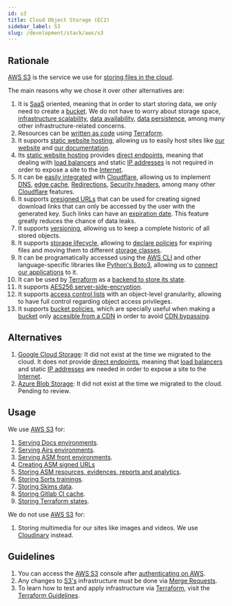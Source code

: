 ```yaml
---
id: s3
title: Cloud Object Storage (EC2)
sidebar_label: S3
slug: /development/stack/aws/s3
---
```


## Rationale

[AWS S3](https://aws.amazon.com/aws/)
is the service we use for
[storing files in the cloud](https://en.wikipedia.org/wiki/Cloud_storage).

The main reasons why we chose it
over other alternatives are:

1. It is
    [SaaS](https://en.wikipedia.org/wiki/Software_as_a_service)
    oriented,
    meaning that
    in order to start storing data,
    we only need to
    create a
    [bucket](https://docs.aws.amazon.com/AmazonS3/latest/userguide/UsingBucket.html).
    We do not have to worry about
    storage space,
    [infrastructure scalability](https://en.wikipedia.org/wiki/Scalability),
    [data availability](https://en.wikipedia.org/wiki/Availability),
    [data persistence](https://en.wikipedia.org/wiki/Persistence_(computer_science)),
    among many other infrastructure-related concerns.
1. Resources can be
    [written as code](https://registry.terraform.io/providers/hashicorp/aws/latest/docs/resources/s3_bucket)
    using
    [Terraform](/development/stack/terraform).
1. It supports
    [static website hosting](https://docs.aws.amazon.com/AmazonS3/latest/userguide/WebsiteHosting.html),
    allowing us to easily host sites like
    [our website](https://fluidattacks.com)
    and
    [our documentation](https://docs.fluidattacks.com).
1. Its
    [static website hosting](https://docs.aws.amazon.com/AmazonS3/latest/userguide/WebsiteHosting.html)
    provides
    [direct endpoints](https://docs.aws.amazon.com/AmazonS3/latest/userguide/WebsiteEndpoints.html),
    meaning that dealing with
    [load balancers](https://en.wikipedia.org/wiki/Load_balancing_(computing))
    and static
    [IP addresses](https://en.wikipedia.org/wiki/IP_address)
    is not required
    in order to expose a site
    to the
    [Internet](https://en.wikipedia.org/wiki/Internet).
1. It can be
    [easily integrated](https://gitlab.com/fluidattacks/product/-/tree/56683d3cfbc2b1be3ebe8ae6dd4627b066961aa9/docs/infra/terraform)
    with
    [Cloudflare](/development/stack/cloudflare),
    allowing us to implement
    [DNS](https://gitlab.com/fluidattacks/product/-/blob/56683d3cfbc2b1be3ebe8ae6dd4627b066961aa9/docs/infra/terraform/dns.tf#L3),
    [edge cache](https://gitlab.com/fluidattacks/product/-/blob/56683d3cfbc2b1be3ebe8ae6dd4627b066961aa9/docs/infra/terraform/cache.tf),
    [Redirections](https://gitlab.com/fluidattacks/product/-/blob/56683d3cfbc2b1be3ebe8ae6dd4627b066961aa9/docs/infra/terraform/dns.tf#L21),
    [Security headers](https://gitlab.com/fluidattacks/product/-/blob/56683d3cfbc2b1be3ebe8ae6dd4627b066961aa9/docs/infra/terraform/headers.tf),
    among many other
    [Cloudflare](/development/stack/cloudflare)
    features.
1. It supports
    [presigned URLs](https://docs.aws.amazon.com/AmazonS3/latest/userguide/ShareObjectPreSignedURL.html)
    that can be used
    for creating signed download links
    that can only be accessed by the user
    with the generated key.
    Such links can have
    an
    [expiration date](https://gitlab.com/fluidattacks/product/-/blob/56683d3cfbc2b1be3ebe8ae6dd4627b066961aa9/integrates/back/src/s3/operations.py#L93).
    This feature greatly reduces the chance
    of data leaks.
1. It supports
    [versioning](https://docs.aws.amazon.com/AmazonS3/latest/userguide/manage-versioning-examples.html),
    allowing us to keep a complete historic of all stored objects.
1. It supports
    [storage lifecycle](https://docs.aws.amazon.com/AmazonS3/latest/userguide/object-lifecycle-mgmt.html),
    allowing to
    [declare policies](https://gitlab.com/fluidattacks/product/-/blob/56683d3cfbc2b1be3ebe8ae6dd4627b066961aa9/skims/infra/s3_data.tf#L10)
    for expiring files
    and moving them to
    different
    [storage classes](https://docs.aws.amazon.com/AmazonS3/latest/userguide/storage-class-intro.html).
1. It can be
    programatically accessed
    using the [AWS CLI](https://docs.aws.amazon.com/cli/latest/reference/s3/)
    and other language-specific
    libraries like
    [Python's Boto3](https://boto3.amazonaws.com/v1/documentation/api/latest/reference/services/s3.html),
    allowing us to
    [connect our applications](https://gitlab.com/fluidattacks/product/-/blob/56683d3cfbc2b1be3ebe8ae6dd4627b066961aa9/integrates/back/src/s3/operations.py)
    to it.
1. It can be used by [Terraform](/development/stack/terraform)
    as a
    [backend to store its state](https://www.terraform.io/docs/language/settings/backends/s3.html).
1. It supports
    [AES256 server-side-encryption](https://gitlab.com/fluidattacks/product/-/blob/56683d3cfbc2b1be3ebe8ae6dd4627b066961aa9/skims/infra/s3_data.tf#L25).
1. It supports
    [access control lists](https://docs.aws.amazon.com/AmazonS3/latest/userguide/acl-overview.html)
    with an object-level granularity,
    allowing to have full control
    regarding object access privileges.
1. It supports
    [bucket policies](https://docs.aws.amazon.com/AmazonS3/latest/userguide/bucket-policies.html),
    which are specially useful
    when making a
    [bucket](https://docs.aws.amazon.com/AmazonS3/latest/userguide/UsingBucket.html)
    only [accesible from a CDN](https://gitlab.com/fluidattacks/product/-/blob/56683d3cfbc2b1be3ebe8ae6dd4627b066961aa9/docs/infra/terraform/bucket.tf#L31)
    in order to avoid
    [CDN bypassing](https://opendatasecurity.co.uk/how-to-bypass-cdn/).

## Alternatives

1. [Google Cloud Storage](https://cloud.google.com/storage):
    It did not exist at the time we migrated to the cloud.
    It does not provide
    [direct endpoints](https://docs.aws.amazon.com/AmazonS3/latest/userguide/WebsiteEndpoints.html),
    meaning that
    [load balancers](https://en.wikipedia.org/wiki/Load_balancing_(computing))
    and static
    [IP addresses](https://en.wikipedia.org/wiki/IP_address)
    are needed
    in order to expose a site
    to the
    [Internet](https://en.wikipedia.org/wiki/Internet).
1. [Azure Blob Storage](https://azure.microsoft.com/en-gb/services/storage/blobs/):
    It did not exist at the time we migrated to the cloud.
    Pending to review.

## Usage

We use [AWS S3](https://aws.amazon.com/s3/) for:

1. [Serving Docs environments](https://gitlab.com/fluidattacks/product/-/blob/56683d3cfbc2b1be3ebe8ae6dd4627b066961aa9/docs/infra/terraform/bucket.tf).
1. [Serving Airs environments](https://gitlab.com/fluidattacks/product/-/tree/56683d3cfbc2b1be3ebe8ae6dd4627b066961aa9/airs/deploy).
1. [Serving ASM front environments](https://gitlab.com/fluidattacks/product/-/tree/56683d3cfbc2b1be3ebe8ae6dd4627b066961aa9/integrates/deploy/front/terraform).
1. [Creating ASM signed URLs](https://gitlab.com/fluidattacks/product/-/blob/56683d3cfbc2b1be3ebe8ae6dd4627b066961aa9/integrates/back/src/s3/operations.py#L93)
1. [Storing ASM resources, evidences, reports and analytics](https://gitlab.com/fluidattacks/product/-/blob/56683d3cfbc2b1be3ebe8ae6dd4627b066961aa9/integrates/deploy/terraform-resources/cloudfront/s3.tf).
1. [Storing Sorts trainings](https://gitlab.com/fluidattacks/product/-/blob/56683d3cfbc2b1be3ebe8ae6dd4627b066961aa9/sorts/infra/s3.tf).
1. [Storing Skims data](https://gitlab.com/fluidattacks/product/-/blob/56683d3cfbc2b1be3ebe8ae6dd4627b066961aa9/skims/infra/s3_data.tf).
1. [Storing Gitlab CI cache](/development/stack/gitlab-ci).
1. [Storing Terraform states](https://gitlab.com/fluidattacks/product/-/blob/56683d3cfbc2b1be3ebe8ae6dd4627b066961aa9/makes/applications/makes/dns/src/terraform/main.tf#L15).

We do not use [AWS S3](https://aws.amazon.com/s3/) for:

1. Storing multimedia
    for our sites
    like images and videos.
    We use [Cloudinary](https://cloudinary.com/)
    instead.

## Guidelines

1. You can access the
    [AWS S3](https://aws.amazon.com/s3/) console
    after [authenticating on AWS](/development/stack/aws#guidelines).
1. Any changes to
    [S3's](https://aws.amazon.com/s3/)
    infrastructure must be done via
    [Merge Requests](https://docs.gitlab.com/ee/user/project/merge_requests/).
1. To learn how to test and apply infrastructure via [Terraform](https://www.terraform.io/),
    visit the
    [Terraform Guidelines](/development/stack/terraform#guidelines).
